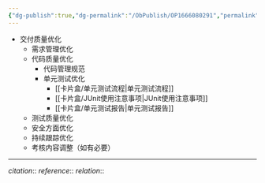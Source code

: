 ```yaml
---
{"dg-publish":true,"dg-permalink":"/ObPublish/OP1666080291","permalink":"/ObPublish/OP1666080291/","dgHomeLink":true,"dgPassFrontmatter":false,"dgShowBacklinks":false,"dgShowLocalGraph":false,"dgShowInlineTitle":false}
---
```



- 交付质量优化
	- 需求管理优化
	- 代码质量优化
		- 代码管理规范
		- 单元测试优化
			- [[卡片盒/单元测试流程|单元测试流程]]
			- [[卡片盒/JUnit使用注意事项|JUnit使用注意事项]]
			- [[卡片盒/单元测试报告|单元测试报告]]
	- 测试质量优化
	- 安全方面优化
	- 持续跟踪优化
	- 考核内容调整（如有必要）











---
*citation*:: 
*reference*:: 
*relation*:: 